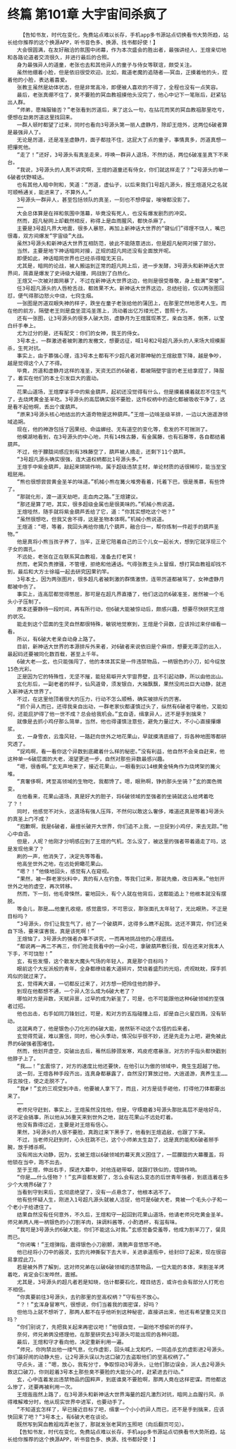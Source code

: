 # 终篇 第101章 大宇宙间杀疯了
        【告知书友，时代在变化，免费站点难以长存，手机app多书源站点切换看书大势所趋，站长给你推荐的这个换源APP，听书音色多、换源、找书都好使！】
       大会很圆满，在友好融洽的氛围中闭幕，作为本次盛会的胜出者，最强讲经人，王煊亲切地和各路论道者交流很久，并进行最后的合照。
       身为最强异人的道童，老张也去和其他异人的童子与侍女等联谊，颇受关注。
       虽然他绷着小脸，但是依旧很受欢迎。比如，裁道老魔的追随者——冥血，正摸着他的头，捏着他的小脸，表达着喜爱。
       张教主虽然是幼体状态，但是非常高冷，即便被人喜欢的不得了，全程也没有一点笑容。
       最后，老张真绷不住了，臭不要脸的冥血教祖摸他头没完了，他心中记下一笔账后，赶紧钻出人群。
       “师弟，愿赌服输否？”老张看到厉道后，来了这么一句，在拈花而笑的冥血教祖那里吃亏，便想在勐男厉道这里找回来。
       一群人顿时都望了过来，同时也看向3号源头第一丽人虚静月，除却王煊外，这两位6破者算是最强异人了。
       无论是厉道，还是准圣虚静月，面子都挂不住，这屁大丁点的童子，事情真多，厉道真想一把攥死他。
       “走了！”还好，3号源头有真圣走来，呼唤一群异人退场，不然的话，两位6破准圣真下不来台。
       “我说，3号源头的人真不讲究啊，王煊的道童还有侍女，你们就这样走了？”2号源头的单一6破者伏野喊话。
       也有其他人暗中附和，笑道：“厉道，虚仙子，以后来我们1号超凡源头，报王煊道兄之名就可顺畅通关，能进来了，不算外人。”
       3号源头一群异人，甚至包括领队的真圣，一刻也不想停留，嗖嗖都没影了。
       ……
       大会总体算是在祥和氛围中落幕，毕竟没有死人，也没有爆发剧烈的冲突。
       然而，超凡秘网上却截然相反，称得上是血雨腥风，都快杀麻了。
       主要是3号超凡界大地震，很多人暴怒，再加上新神话大世界的“键仙们”得理不饶人，嘴巴很毒，双方间爆发“宇宙级”大战。
       虽然3号源头和新神话大世界互相防范，彼此不能随意进出，但是超凡秘网对接了部分。
       当然，主要是地下神话暗网对接，正规的超凡网还没有全面放开呢。
       即便如此，神话暗网世界也已经杀得暗无天日。
       尤其是，暗网的论战，被人搬运到正常的超凡网上后，进一步发酵，3号源头和新神话大世界间，简直是爆发了史诗级大碰撞，网战到了白热化。
       王煊又一次被对面网暴了，不过在新神话大世界这边，他则是很受尊敬，身上载满“荣誉”。
       任3号超凡源头的人唇枪舌战，都效果不大。新神话大世界这边，总结经验，仅以两张图回怼，便气得那边怒火中烧，七窍生烟。
       一张图是厉道双眼失神的样子，跌坐在童子老张给他的蒲团上，在那里茫然地思考人生。而在他的前方，隔壁老王则是盘坐混沌圣莲上，流动着出亿万缕光芒，普照十方。
       还有一张图，让3号源头的很多人破大防，虚静月为王煊展现茶艺，亲自泡茶，倒茶，以莹白纤手奉上。
       尤为过分的是，还有配文：你们的女神，我王的侍女。
       3号本土，一群激进者被刺激的发檄文，想要远征，喊1号和2号超凡源头的人来场大规模厮杀，生死对抗。
       事实上，由于慕强心理，连3号本土都有不少超凡者对那神秘的王煊敌意下降，越是争吵，越是觉得这个人了不得。
       毕竟，厉道和虚静月这样的准圣，天资无匹的6破者，都被隔壁宇宙的老王给拿捏了，降服了，着实在他们的本土引发巨大的震动。
       ……
       花果山道场，王煊摩挲手中的紫金葫芦，起初还没觉得有什么，但是摸着摸着就忍不住生气了，去烧烤黄金圣羊吃。3号源头的高层确实很不要脸，这件权柄中的造化都被吸收干净了，这是看不起他啊，丢出个废葫芦。
       “原来3号源头核心地结出的大道奇物是这种葫芦。”王煊一边啃圣级羊排，一边以大逍遥游领域追朔。
       现在，他的神游包括了因果经、命运蝉经、无有道空的变化等，愈发的不可揣测了。
       他模湖地看到，在3号源头的中心地，共有14株古藤，有金属藤，也有石藤等，各自都结着葫芦。
       不过，他于朦胧间感应到有3株藤空了，葫芦被人摘走，还剩下11个葫芦。
       “3号超凡源头确实很强，连大道权柄都比1号源头多。”
       王煊手中紫金葫芦，敲起来锵锵作响，属于超级违禁主材，单论材质的话很稀珍，能当至宝粗胚用。
       “熊也很想尝尝黄金圣羊的味道。”机械小熊在篝火堆旁看着，托着下巴，很是羡慕，有些馋了。
       “那就化形，渡一道天劫吧，走血肉之路。”王煊建议。
       “那还是算了吧，其实，很多超级金属也是很美味的。”机械小熊说道。
       王煊哑然，随手就将紫金葫芦丢给了它，道：“你其实想吃这个吧？”
       “虽然很想吃，但我又舍不得，这是圣物本体啊。”机械小熊说道。
       王煊道：“嗯，等着，我回头再给你摘几个葫芦，融合归一，帮你炼制一件趁手的葫芦圣物。”
       他是真将小熊当孩子养了，当年，正是它陪着自己的三个儿女一起长大，想到它就浮现三个子女的面孔。
       不远处，老张在正在联系冥血教祖，准备去打老冥！
       然而，老冥负责撩骚，不管埋，拒绝和他通话。气得张教主头上冒烟，想打冥血教祖却找不到，最后和大方士徐福一起去研究因果钓竿。
       3号本土，因为两张图片，很多超凡者被刺激的群情激愤，连带厉道都被骂了，女神虚静月都被中伤了。
       事实上，连高层都觉得憋屈，那可是在超凡界直播了，他们这边的6破准圣，居然被一个毛头小子压制了。
       原本还要静待一段时间，再有所行动，但6破大能被惊动后，颇感兴趣，想要尽快研究王煊的状况。
       能走到这个层面的生灵自然都很特殊，敏锐地觉察到，王煊是个异数，应该拎过来仔细看一看。
       所以，有6破大老亲自动身上路了。
       目前，新神话大世界的本源排斥外来者，对6破者来说依旧是个麻烦，想要无滞涩的出入，最起码还要被同化数百载，甚至上千年。
       6破大老——玄，也只能强闯了，他的本体其实是一件违禁物品，一柄银色的小刀，如今绽放15色光彩。
       正是因为它的特殊性，无坚不摧，能轻易噼开大宇宙界壁，且不引起动静，所以由他出山。
       玄化形后，一副老者的样子，仙风道骨，须发银白，大袖飘飘，果然没闹出巨大动静，就进入新神话大世界了。
       不过，在这里他顶着很大的压力，行动不怎么顺畅，确实被排斥的厉害。
       “抓个异人而已，还得我亲自出动，一群老家伙都谨慎过头了，纵然有6破者守着他，又能如何，还能庇护得了他一世不成？总会给我机会。”玄自语，缉拿异人，还不是手到擒来？
       就像是去抓小鸡仔那么简单，当然，他也得谨慎注意些，避免力量过大，不小心直接攥爆浆。
       玄，一身雪衣，云澹风轻，一路赶向世外之地花果山，早就摸清底细了，将各种地图等都研究透了。
       “捉鸡啊，看一看你这个异数到底藏着什么样的秘密。”没有利益，他自然不会亲自赶来，他这种单一6破层面的大老，渴望更进一步，自然对那些异数最感兴趣。
       “嗯，很香啊。”玄无声地来了，接近花果山，一眼看到以14根黄金犄角作为烧烤架的篝火堆。
       “真奢侈啊，烤至高领域的生物吃，我都馋了。嗯，眼熟啊，铮的那头坐骑？”玄的面色微变。
       在他看来，花果山道场，真是好大的胆子，将6破领域的至强者的坐骑就这么给烤着吃了？！
       同时，他感觉不对头，这道场有强人压阵，不然何以敢这么奢侈，难道还真是等着3号源头的真圣上门不成？
       “抱歉啊，我是6破者，最擅长破开大世界，你们追不上我，一旦捉到小鸡仔，来去无踪。”他心中自语。
       但是，人呢？他刚才分明感应到了王煊的气机，怎么没了，被这里的强者带着遁走了吗，这是发现他来了？
       刷的一声，他消失了，决定先等等看。
       他高坐世外之地，在远处俯瞰花果山。
       “嗯？！”他倏地回头，感觉有人在窥视。
       “果然，被一群老家伙料中，真的有人在钓鱼，等我们过来，那就先撤，改日再来。”他划开世外之地的虚空，再次转移。
       然而，下一刻，他毛骨悚然，霍地回头，有个人就在他背后，这都能追上？他根本就没有摆脱。
       等会儿，那是……他童孔收缩，感觉震惊，不可思议，那张面孔太年轻了，无比眼熟，不正是目标吗？
       “3号源头，你们让我生气了，给了一个破葫芦，这得多么瞧不起我。这还不算完，你们还亲自下场，要来谋害我，真是该死啊！”
       王煊恼了，3号源头的强者办事不讲究，一而再地挑战他的心理底线。
       “都说再一再二不再三，你们抢走我看中的一朵小花，拿破葫芦敷衍我，现在还来对我本人下手，不可饶恕！”
       玄，有些发懵，这个散发大魔头气场的年轻人，真是那个目标吗？
       眼前这个大反派般的青年，全身都缭绕着大道碎片，焚烧着盛烈的光焰，虎视眈眈，探手抓鸡似的就过来了。
       玄，觉得离大谱，一切都反过来了，对方想一把拎住他的脖子。
       到现在他都想不通，一个异人怎么成为6破大老了？
       哪怕对方是异数，天赋异禀，过早的成为新圣了，可是，也不可能跟他这种6破领域的至强者过招。
       他也出击，右手如同刀锋划过，可是，和对方的五指碰撞上后，却是自己火星四溅，没有斩动。
       这就离奇了，他是银色小刀化形的6破大能，居然斩不动这个古怪的后来者。
       玄觉得荒诞，难以置信，同时，他心头季动，情况似乎很不妙，还是先走为上吧，避免被此界的6破强者围堵住。
       然而，他划开虚空，突破出去后，蓦然后脖颈发寒，鸡皮疙瘩暴涨，对方的手指头都快戳到他脖子上了。
       “我……！”玄震惊了，对方的速度比他还要快，在他引以为傲的领域中，竟生生超越了他。
       这一刻，王煊各种手段齐出，连真身都暴露了，自然没打算放过他，大逍遥游，真养生主……将玄按住，使之走脱不了。
       “我#！”玄的三观受到冲击，他要被人拿下了，而且，对方是徒手砸他，打得他刀体都要出来了。
       ……
       老师兄守赶到，事实上，王煊虽然没找他，但是，守琢磨着3号源头那批高层不是啥好鸟，说不定会搞事，所以他从36重天来到世外之地，就在花果山不远处盯着。
       他没有靠得过近，主要是对王煊有信心。
       果然，3号源头的人很不要脸，真跑过来下黑手了，他看到王煊追敌，也跟了下来。
       不过，当老师兄赶到时，心头狂跳不已，这个小师弟太生勐了，这是真的能和6破者掰手腕，放手搏杀啊。
       没有闹出大动静，因为，玄被王煊以6破领域的幕天真义困住了，一层朦胧的大幕覆盖，将他锁在当中，跑不出去。
       至于王煊，伸出右手，探进大幕中，对他连砸带噼，就跟打铁似的，铿锵作响。
       “你是……什么怪物？！”玄声音都发颤了，怎么会有这么变态的后世青年强者，到底连着在多少个大境界6破了？
       当看到守到来后，玄彻底绝望了，没有一点悬念了，他根本逃不了。
       他有些怀疑人生，刚进入1号超凡源头就被人活捉，他可是6破大老，竟被一个毛头小子和一个老小子给逮住了。
       结果自然没有任何意外，不久后，王煊和守一起回到花果山道场，他请老师兄吃黄金圣羊。师兄弟两人用一柄银色的小刀割羊肉，抹调料酱等，小酌酒杯，有滋有味。
       “我可是3号源头的6破大能，你们不能这么对我。”玄感觉备受羞辱，他成为割羊刀了，餐具而已。
       “你闭嘴！”王煊弹指，震得银色小刀剧颤，清脆声音悠悠不绝。
       他已经将小刀中的器灵，玄的元神撕裂下去大半，关进承道瓶中，给封印了起来，现在很容易拿捏此刀。
       若是被外界了解到，这对师兄弟在以破6破领域的违禁物品，一位大能的本体，来割圣羊烤着吃，肯定会引发哗然，震撼。
       尤其是，3号源头的超凡者若是知晓，估计都要石化，瞠目结舌，或许也会有部分人打死也不相信。
       “你真要前往3号源头，去钓那里的至高权柄？”守有些不放心。
       “？！”玄浑身冒寒气，很想说，你们当着我的面密谋，好吗？
       但他马上就不想听了，那两人都不在乎他听到这种秘密，直接讲出来，他还有希望重见天日吗？
       “你们别说了，先把我关起来再密议吧！”他很自觉，一副他不想偷听的样子。
       奈何，师兄弟俩没搭理他，在那里研究去3号源头可能出现的各种问题。
       最后，王煊和守才看向他，决定重新利用一遍。
       “师兄，你拘禁出他一缕气息，化作虚影，回头喊上戈和朽，一同追杀玄的虚影进2号源头。你们最好闹的动静大些，让2号源头误以为这口破刀去盗取他们的至高权柄了。”
       守点头，道：“嗯，放心，我有分寸，争取惊动3号源头，让他们那边误会，派人去2号源头救这口破刀，你则趁着3号本土那些臭不要脸的大能分心时，赶紧进去行动。”
       玄，心中连着发出违禁物品的国粹声，到底谁臭不要脸啊，那两人竟在这样密谋。而他都这么惨了，还要再被利用一次。
       王煊迤迤然上路了，在3号源头和新神话大世界海量的超凡激烈对抗，暗网上血腥行风，杀得难解难分时，他从现实世界中进军，也要动手了。
       “不知道玄怎样了，早已接近目标了吧，缉拿一个小小的异人而已，还不是手到擒来，应该快回来了吧？”3号本土，有6破大老在谈论。
       既然写到冥血教祖戏弄老张了，那就发张老冥的玉照吧（向后翻页可见）。
       【告知书友，时代在变化，免费站点难以长存，手机app多书源站点切换看书大势所趋，站长给你推荐的这个换源APP，听书音色多、换源、找书都好使！】